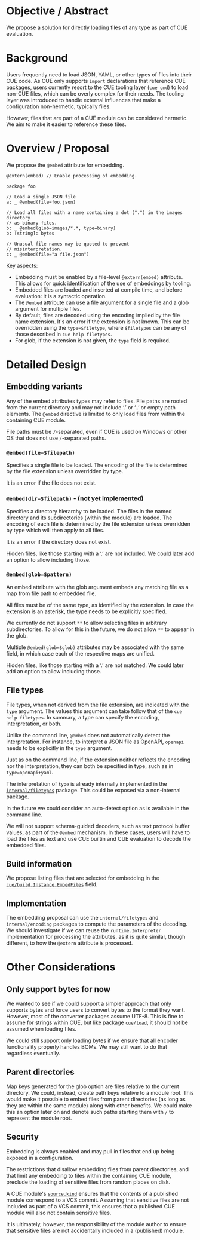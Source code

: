 # Objective / Abstract

We propose a solution for directly loading files of any type as part of CUE
evaluation.

# Background

Users frequently need to load JSON, YAML, or other types of files into their CUE
code. As CUE only supports `import` declarations that reference CUE packages,
users currently resort to the CUE tooling layer (`cue cmd`) to load non-CUE
files, which can be overly complex for their needs. The tooling layer was
introduced to handle external influences that make a configuration non-hermetic,
typically files.

However, files that are part of a CUE module can be considered hermetic. We
aim to make it easier to reference these files.

# Overview / Proposal

We propose the `@embed` attribute for embedding.

```
@extern(embed) // Enable processing of embedding.

package foo

// Load a single JSON file
a: _ @embed(file=foo.json)

// Load all files with a name containing a dot (".") in the images directory
// as binary files.
b: _ @embed(glob=images/*.*, type=binary)
b: [string]: bytes

// Unusual file names may be quoted to prevent
// misinterpretation.
c: _ @embed(file="a file.json")
```

Key aspects:

- Embedding must be enabled by a file-level `@extern(embed)` attribute. This
  allows for quick identification of the use of embeddings by tooling.
- Embedded files are loaded and inserted at compile time, and before evaluation:
  it is a syntactic operation.
- The `@embed` attribute can use a file argument for a single file and a glob
  argument for multiple files.
- By default, files are decoded using the encoding implied by the
file name extension. It's an error if the extension is not known.
  This can be overridden using the `type=$filetype`, where `$filetypes` can be
  any of those described in `cue help filetypes`.
- For glob, if the extension is not given, the `type` field is required.


# Detailed Design

## Embedding variants

Any of the embed attributes types may refer to files. File paths are rooted from
the current directory and may not include ‘.’ or ‘..’ or empty path elements.
The `@embed` directive is limited to only load files from within the containing
CUE module.

File paths must be `/`-separated, even if CUE is used on Windows or other OS
that does not use `/`-separated paths.

### `@embed(file=$filepath)`

Specifies a single file to be loaded. The encoding of the file is determined by
the file extension unless overridden by type.

It is an error if the file does not exist.

### `@embed(dir=$filepath)` - (not yet implemented)

Specifies a directory hierarchy to be loaded. The files in the named directory
and its subdirectories (within the module) are loaded. The encoding of each file
is determined by the file extension unless overridden by type which will then
apply to all files.

It is an error if the directory does not exist.

Hidden files, like those starting with a ‘.’ are not included. We could later
add an option to allow including those.

### `@embed(glob=$pattern)`

An embed attribute with the glob argument embeds any matching file as a map from
file path to embedded file.

All files must be of the same type, as identified by the extension. In case the
extension is an asterisk, the type needs to be explicitly specified.

We currently do not support `**` to allow selecting files in arbitrary
subdirectories. To allow for this in the future, we do not allow `**` to appear
in the glob.

Multiple `@embed(glob=$glob)` attributes may be associated with the same field,
in which case each of the respective maps are unified.

Hidden files, like those starting with a ‘.’ are not matched. We could later add
an option to allow including those.

## File types

File types, when not derived from the file extension, are indicated with the
`type` argument. The values this argument can take follow that of the `cue help
filetypes`. In summary, a type can specify the encoding, interpretation, or
both.

Unlike the command line, `@embed` does not automatically detect the
interpretation. For instance, to interpret a JSON file as OpenAPI, `openapi`
needs to be explicitly in the `type` argument.

Just as on the command line, if the extension neither reflects the encoding nor
the interpretation, they can both be specified in type, such as in
`type=openapi+yaml`.

The interpretation of `type` is already internally implemented in the
[`internal/filetypes`](https://pkg.go.dev/cuelang.org/go/internal/filetypes)
package. This could be exposed via a non-internal package.

In the future we could consider an auto-detect option as is available in the
command line.

We will not support schema-guided decoders, such as text protocol buffer values,
as part of the `@embed` mechanism. In these cases, users will have to load the
files as text and use CUE builtin and CUE evaluation to decode the embedded
files.

## Build information

We propose listing files that are selected for embedding in the
[`cue/build.Instance.EmbedFiles`](https://pkg.go.dev/cuelang.org/go/cue/build#Instance)
field.

## Implementation

The embedding proposal can use the `internal/filetypes` and `internal/encoding`
packages to compute the parameters of the decoding. We should investigate if we
can reuse the `runtime.Interpreter` implementation for processing the
attributes, as it is quite similar, though different, to how the `@extern`
attribute is processed.


# Other Considerations

## Only support bytes for now

We wanted to see if we could support a simpler approach that only supports bytes
and force users to convert bytes to the format they want. However, most of the
converter packages assume UTF-8. This is fine to assume for strings within CUE,
but like package [`cue/load`](https://pkg.go.dev/cuelang.org/go/cue/load), it
should not be assumed when loading files.

We could still support only loading bytes if we ensure that all encoder
functionality properly handles BOMs. We may still want to do that regardless
eventually.

## Parent directories

Map keys generated for the glob option are files relative to the current
directory. We could, instead, create path keys relative to a module root. This
would make it possible to embed files from parent directories (as long as they
are within the same module) along with other benefits. We could make this an
option later on and denote such paths starting them with `/` to represent the
module root.

## Security

Embedding is always enabled and may pull in files that end up being exposed in a
configuration.

The restrictions that disallow embedding files from parent directories, and that
limit any embedding to files within the containing CUE module, preclude the
loading of sensitive files from random places on disk.

A CUE module's
[`source.kind`](https://cuelang.org/docs/reference/modules/#determining-zip-file-contents)
ensures that the contents of a published module correspond to a VCS commit.
Assuming that sensitive files are not included as part of a VCS commit, this
ensures that a published CUE module will also not contain sensitive files.

It is ultimately, however, the responsibility of the module author to ensure
that sensitive files are not accidentally included in a (published) module.
